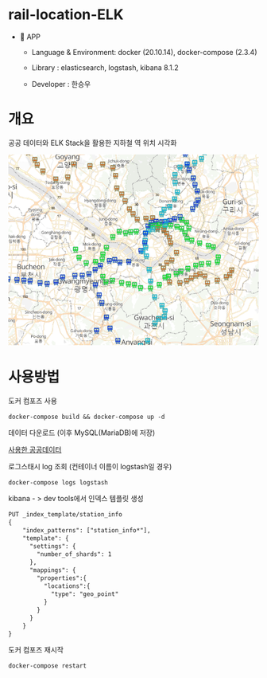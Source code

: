 # rail-location-ELK

- 📱 APP

    - Language & Environment: docker (20.10.14), docker-compose (2.3.4)

    - Library : elasticsearch, logstash, kibana 8.1.2

    - Developer : 한승우

# 개요
공공 데이터와 ELK Stack을 활용한 지하철 역 위치 시각화 

![이미지](https://github.com/kaintels/rail-location-ELK/blob/main/img/main.png)

# 사용방법

도커 컴포즈 사용 
```
docker-compose build && docker-compose up -d
```

데이터 다운로드 (이후 MySQL(MariaDB)에 저장)

[사용한 공공데이터](https://www.data.go.kr/tcs/dss/selectDataSetList.do?dType=FILE&keyword=%EC%88%98%EB%8F%84%EA%B6%8C+%EC%97%AD%EC%9C%84%EC%B9%98&detailKeyword=&publicDataPk=&recmSe=N&detailText=&relatedKeyword=&commaNotInData=&commaAndData=&commaOrData=&must_not=&tabId=&dataSetCoreTf=&coreDataNm=&sort=_score&relRadio=&orgFullName=&orgFilter=&org=&orgSearch=&currentPage=1&perPage=10&brm=&instt=&svcType=&kwrdArray=&extsn=&coreDataNmArray=&pblonsipScopeCode=)


로그스태시 log 조회 (컨테이너 이름이 logstash일 경우)
```
docker-compose logs logstash
```

kibana - > dev tools에서 인덱스 템플릿 생성
```
PUT _index_template/station_info
{
	"index_patterns": ["station_info*"],
	"template": {
	  "settings": {
	    "number_of_shards": 1
	  },
	  "mappings": {
	    "properties":{
	      "locations":{
	        "type": "geo_point"
	      }
	    }
	  }
	}
}
```

도커 컴포즈 재시작
```
docker-compose restart
```
